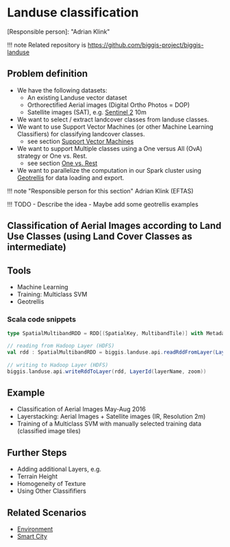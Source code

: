 # Landuse classification

[Responsible person]: "Adrian Klink"

!!! note
    Related repository is https://github.com/biggis-project/biggis-landuse

## Problem definition

- We have the following datasets:
    - An existing Landuse vector dataset
    - Orthorectified Aerial images (Digital Ortho Photos = DOP) 
    - Satellite images (SAT), e.g. [Sentinel 2](../data-sources/ground/sentinel2/index.md) 10m
- We want to select / extract landcover classes from landuse classes.
- We want to use Support Vector Machines (or other Machine Learning Classifiers) for classifying landcover classes.
    - see section [Support Vector Machines](../methods/support_vector_machine.md)
- We want to support Multiple classes using a One versus All (OvA) strategy or One vs. Rest.
    - see section [One vs. Rest](../methods/one_vs_rest.md)
- We want to parallelize the computation in our Spark cluster using [Geotrellis](https://geotrellis.io/) for data loading and export.

!!! note "Responsible person for this section"
    Adrian Klink (EFTAS)

!!! TODO
    - Describe the idea
    - Maybe add some geotrellis examples


## Classification of Aerial Images according to Land Use Classes (using Land Cover Classes as intermediate)

## Tools
- Machine Learning
- Training: Multiclass SVM
- Geotrellis

### Scala code snippets

```scala
type SpatialMultibandRDD = RDD[(SpatialKey, MultibandTile)] with Metadata[TileLayerMetadata[SpatialKey]]

// reading from Hadoop Layer (HDFS)
val rdd : SpatialMultibandRDD = biggis.landuse.api.readRddFromLayer(LayerId(layerName, zoom))
      
// writing to Hadoop Layer (HDFS)
biggis.landuse.api.writeRddToLayer(rdd, LayerId(layerName, zoom))
```

## Example
- Classification of Aerial Images May-Aug 2016
- Layerstacking: Aerial Images + Satellite images (IR, Resolution 2m)
- Training of a Multiclass SVM with manually selected training data (classified image tiles)

## Further Steps
- Adding additional Layers, e.g.
- Terrain Height
- Homogeneity of Texture
- Using Other Classififiers

## Related Scenarios
- [Environment](../scenarios/environment/index.md)
- [Smart City](../scenarios/smartcity/index.md)
